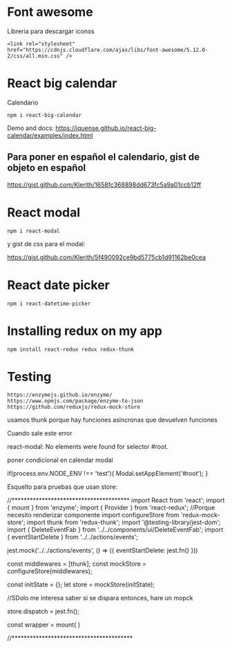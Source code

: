 # Font awesome

Libreria para descargar iconos

```<link rel="stylesheet" href="https://cdnjs.cloudflare.com/ajax/libs/font-awesome/5.12.0-2/css/all.min.css" />```

# React big calendar

Calendario 

```npm i react-big-calendar```

Demo and docs: https://jquense.github.io/react-big-calendar/examples/index.html

## Para poner en español el calendario, gist de objeto en español

https://gist.github.com/Klerith/1658fc368898dd673fc5a9a01ccb12ff

# React modal

``` npm i react-modal ```

y gist de css para el modal: 

https://gist.github.com/Klerith/5f490092ce9bd5775cb1d91162be0cea


# React date picker

```npm i react-datetime-picker```

# Installing redux on my app

```npm install react-redux redux redux-thunk```

# Testing

```https://enzymejs.github.io/enzyme/```
```https://www.npmjs.com/package/enzyme-to-json```
```https://github.com/reduxjs/redux-mock-store```

usamos thunk porque hay funciones asincronas que devuelven funciones


Cuando sale este error 

react-modal: No elements were found for selector #root.

poner condicional en calendar modal

if(process.env.NODE_ENV !== 'test'){
    Modal.setAppElement('#root');
}

Esquelto para pruebas que usan store:


//***************************************
import React from 'react';
import { mount } from 'enzyme';
import { Provider } from 'react-redux';
//Porque necesito renderizar componente
import configureStore from 'redux-mock-store';
import thunk from 'redux-thunk';
import '@testing-library/jest-dom';
import { DeleteEventFab } from '../../components/ui/DeleteEventFab';
import { eventStartDelete } from '../../actions/events';

jest.mock('../../actions/events', () => ({
  eventStartDelete: jest.fn()
}))

const middlewares = [thunk];
const mockStore = configureStore(middlewares);

const initState = {};
let store = mockStore(initState);

//SDolo me interesa saber si se dispara entonces, hare un mopck

store.dispatch = jest.fn();

const wrapper = mount(
    <Provider store={store}>
        <DeleteEventFab />
    </Provider>
)

//****************************************